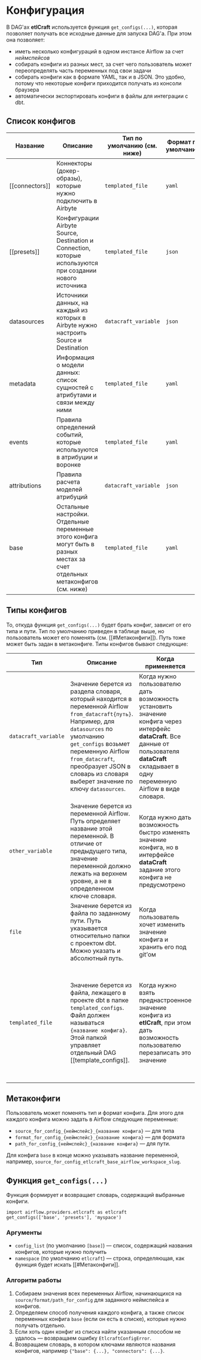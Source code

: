# Конфигурация

В DAG'ах **etlCraft** используется функция `get_configs(...)`, которая позволяет получать все исходные данные для запуска DAG'а. При этом она позволяет:
- иметь несколько конфигураций в одном инстансе Airflow за счет *неймспейсов*
- собирать конфиги из разных мест, за счет чего пользователь может переопределять часть переменных под свои задачи
- собирать конфиги как в формате YAML, так и в JSON. Это удобно, потому что некоторые конфиги приходится получать из консоли браузера
- автоматически экспортировать конфиги в файлы для интеграции с dbt.
## Список конфигов

| Название       | Описание                                                                                                                     | Тип по умолчанию (см. ниже) | Формат по умолчанию |
| -------------- | ---------------------------------------------------------------------------------------------------------------------------- | --------------------------- | ------------------- |
| [[connectors]] | Коннекторы (докер-образы), которые нужно подключить в Airbyte                                                                | `templated_file`            | `yaml`              |
| [[presets]]    | Конфигурации Airbyte Source, Destination и Connection, которые используются при создании нового источника                    | `templated_file`            | `json`              |
| datasources    | Источники данных, на каждый из которых в Airbyte нужно настроить Source и Destination                                        | `datacraft_variable`        | `json`              |
| metadata       | Информация о модели данных: список сущностей с атрибутами и связи между ними                                                 | `templated_file`            | `yaml`              |
| events         | Правила определений событий, которые используются в атрибуции и воронке                                                      | `templated_file`            | `yaml`              |
| attributions   | Правила расчета моделей атрибуций                                                                                            | `datacraft_variable`        | `json`              |
| base           | Остальные настройки. Отдельные переменные этого конфига могут быть в разных местах за счет отдельных метаконфигов (см. ниже) | `templated_file`            | `yaml`              |
## Типы конфигов
То, откуда функция `get_configs(...)` будет брать конфиг, зависит от его типа и пути. Тип по умолчанию приведен в таблице выше, но пользователь может его поменять (см. [[#Метаконфиги]]). Путь тоже может быть задан в метаконфиге. Типы конфигов бывают следующие:

| Тип                  | Описание                                                                                                                                                                                                                                                                               | Когда применяется                                                                                                                                                                                  | Путь по умолчанию                                                                                                                                                                                                                                                                                                                                  |
| -------------------- | -------------------------------------------------------------------------------------------------------------------------------------------------------------------------------------------------------------------------------------------------------------------------------------- | -------------------------------------------------------------------------------------------------------------------------------------------------------------------------------------------------- | -------------------------------------------------------------------------------------------------------------------------------------------------------------------------------------------------------------------------------------------------------------------------------------------------------------------------------------------------- |
| `datacraft_variable` | Значение берется из раздела словаря, который находится в переменной Airflow `from_datacraft{путь}`. Например, для `datasources` по умолчанию `get_configs` возьмет переменную Airflow `from_datacraft`, преобразует JSON в словарь из словаря выберет значение по ключу `datasources`. | Когда нужно пользователю дать возможность установить значение конфига через интерфейс **dataCraft**. Все данные от пользователя **dataCraft** складывает в одну переменную Airflow в виде словаря. | Пустой, что означает, что конфиг будет взят из переменной Airflow `from_datacraft`. Если задать путь `_v2`, то конфиг будет взят из переменной Airflow `from_datacraft_v2`.                                                                                                                                                                        |
| `other_variable`     | Значение берется из переменной Airflow. Путь определяет название этой переменной. В отличие от предыдущего типа, значение переменной должно лежать на верхнем уровне, а не в определенном ключе словаря.                                                                               | Когда нужно дать возможность быстро изменять значение конфига, но в интерфейсе **dataCraft** задание этого конфига не предусмотрено                                                                | Совпадает с названием конфига                                                                                                                                                                                                                                                                                                                      |
| `file`               | Значение берется из файла по заданному пути. Путь указывается относительно папки с проектом dbt. Можно указать и абсолютный путь.                                                                                                                                                      | Когда пользователь хочет изменить значение конфига и хранить его под git’ом                                                                                                                        | `configs/{название конфига}`                                                                                                                                                                                                                                                                                                                       |
| `templated_file`     | Значение берется из файла, лежащего в проекте dbt в папке `templated_configs`. Файл должен называться `{название конфига}`. Этой папкой управляет отдельный DAG [[template_configs]].                                                                                                  | Когда нужно взять преднастроенное значение конфига из **etlCraft**, при этом дать возможность пользователю перезаписать это значение                                                               | Путь не влияет на поведение `getConfigs(…)`, так как всегда берется файл `templated_configs/{название конфига}`. Но в зависимости от пути DAG [[template_configs]] заполнит этот файл разными значениями по умолчанию. В любом случае, пользователь имеет возможность задать свое значение, создав в той же папке файл `{название конфига}_manual` |

## Метаконфиги
Пользователь может поменять тип и формат конфига. Для этого для каждого конфига можно задать в Airflow следующие переменные:
- `source_for_config_{неймспейс}_{название конфига}` — для типа
- `format_for_config_{неймспейс}_{название конфига}` — для формата
- `path_for_config_{неймспейс}_{название конфига}` — для пути.

Для конфига `base` в конце можно указывать название переменной, например, `source_for_config_etlcraft_base_airflow_workspace_slug`.

## Функция `get_configs(...)`
Функция формирует и возвращает словарь, содержащий выбранные конфиги.
```
import airflow.providers.etlcraft as etlcraft
get_configs(['base', 'presets'], 'myspace')
```
### Аргументы
- `config_list` (по умолчанию `[base]`) — список, содержащий названия конфигов, которые нужно получить
- `namespace` (по умолчанию `etlcraft`) — строка, определяющая, как функция будет искать [[#Метаконфиги]].
### Алгоритм работы
1. Собираем значения всех переменных Airflow, начинающихся на `source/format/path_for_config` для заданного неймспейса и конфигов.
2. Определяем способ получения каждого конфига, а также список переменных конфига `base` (если он есть в списке), которые нужно получать отдельно.
3. Если хоть один конфиг из списка найти указанным способом не удалось — возвращаем ошибку `EtlcraftConfigError`.
4. Возвращаем словарь, в котором ключами являются названия конфигов, например `{"base": {...}, "connectors": {...}`.

